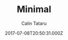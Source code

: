 ---
layout: JamstackTheme
title: Minimal
github: https://github.com/calintat/minimal
demo: https://themes.gohugo.io/theme/minimal/
author: Calin Tataru
ssg: Hugo
date: 2017-07-08T20:50:31.000Z
description: Personal blog theme powered by Hugo
stale: false
disabled: true
disabled_reason: demo url not found
---